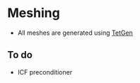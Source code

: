 # Meshing
- All meshes are generated using [TetGen](http://wias-berlin.de/software/index.jsp?id=TetGen&lang=1)


## To do
- ICF preconditioner

